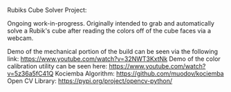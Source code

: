 Rubiks Cube Solver Project:

Ongoing work-in-progress. Originally intended to grab and automatically solve a Rubik's cube after reading the colors off of the cube 
faces via a webcam. 

Demo of the mechanical portion of the build can be seen via the following link: https://www.youtube.com/watch?v=32NWT3KxtNk
Demo of the color calibration utility can be seen here: https://www.youtube.com/watch?v=5z36a5fC41Q
Kociemba Algorithm: https://github.com/muodov/kociemba
Open CV Library: https://pypi.org/project/opencv-python/
